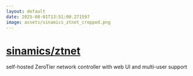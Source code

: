 ```yaml
---
layout: default
date: 2025-08-01T13:51:00.271597
image: assets/sinamics_ztnet_cropped.png
---
```


# [sinamics/ztnet](https://github.com/sinamics/ztnet)

self-hosted ZeroTier network controller with web UI and multi-user support

